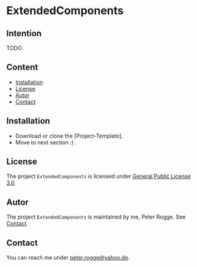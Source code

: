 ExtendedComponents
===



Intention
---

TODO


Content
---

* [Installation](#Installation)
* [License](#License)
* [Autor](#Autor)
* [Contact](#Contact)



Installation<a name="Installation" />
---

* Download or clone the [Project-Template].
* Move to next section :) .



License<a name="License" />
---

The project `ExtendedComponents` is licensed under [General Public License 3.0].



Autor<a name="Autor" />
---

The project `ExtendedComponents` is maintained by me, Peter Rogge. See [Contact](#Contact).



Contact<a name="Contact" />
---

You can reach me under <peter.rogge@yahoo.de>.



[//]: # (Links)
[General Public License 3.0]:http://www.gnu.org/licenses/gpl-3.0.en.html
